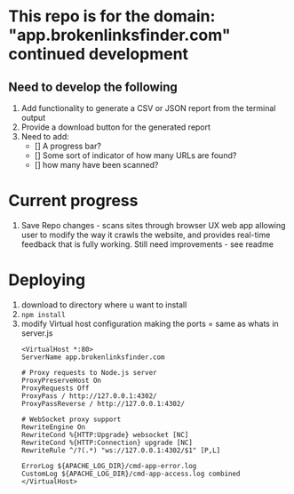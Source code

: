 # This repo is for the domain: "app.brokenlinksfinder.com" continued development 

## Need to develop the following
1. Add functionality to generate a CSV or JSON report from the terminal output
2. Provide a download button for the generated report
3. Need to add:
    - [] A progress bar?
    - [] Some sort of indicator of how many URLs are found?
    - [] how many have been scanned?



# Current progress
1. Save Repo changes - scans sites through browser UX web app allowing user to modify the way it crawls the website, and provides real-time feedback that is fully working. Still need improvements - see readme



# Deploying
1. download to directory where u want to install
2. ```npm install```
3. modify Virtual host configuration making the ports = same as whats in server.js
    ```
    <VirtualHost *:80>
    ServerName app.brokenlinksfinder.com

    # Proxy requests to Node.js server
    ProxyPreserveHost On
    ProxyRequests Off
    ProxyPass / http://127.0.0.1:4302/
    ProxyPassReverse / http://127.0.0.1:4302/

    # WebSocket proxy support
    RewriteEngine On
    RewriteCond %{HTTP:Upgrade} websocket [NC]
    RewriteCond %{HTTP:Connection} upgrade [NC]
    RewriteRule ^/?(.*) "ws://127.0.0.1:4302/$1" [P,L]

    ErrorLog ${APACHE_LOG_DIR}/cmd-app-error.log
    CustomLog ${APACHE_LOG_DIR}/cmd-app-access.log combined
    </VirtualHost>
```